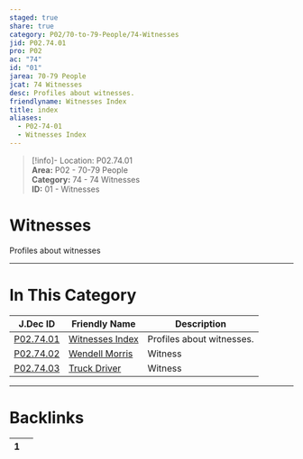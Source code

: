 ```yaml
---  
staged: true  
share: true  
category: P02/70-to-79-People/74-Witnesses  
jid: P02.74.01  
pro: P02  
ac: "74"  
id: "01"  
jarea: 70-79 People  
jcat: 74 Witnesses  
desc: Profiles about witnesses.  
friendlyname: Witnesses Index  
title: index  
aliases:  
  - P02-74-01  
  - Witnesses Index  
---  
```

  
>[!info]- Location: P02.74.01  
>**Area:** P02 - 70-79 People  
>**Category:** 74 - 74 Witnesses  
>**ID:** 01 - Witnesses  
  
# Witnesses  
  
Profiles about witnesses  
   
  
  
---  
# In This Category  
  
| J.Dec ID                                                                                        | Friendly Name                                                                                        | Description               |  
| ----------------------------------------------------------------------------------------------- | ---------------------------------------------------------------------------------------------------- | ------------------------- |  
| [P02.74.01](index.md)             | [Witnesses Index](index.md)            | Profiles about witnesses. |  
| [P02.74.02](./02-Wendell-Morris.md) | [Wendell Morris](./02-Wendell-Morris.md) | Witness                   |  
| [P02.74.03](./03-Truck-Driver.md)   | [Truck Driver](./03-Truck-Driver.md)     | Witness                   |  
  
  
---  
# Backlinks  
<div><table class="dataview table-view-table"><thead class="table-view-thead"><tr class="table-view-tr-header"><th class="table-view-th"><span></span><span class="dataview small-text">1</span></th><th class="table-view-th"><span></span></th></tr></thead><tbody class="table-view-tbody"></tbody></table></div>